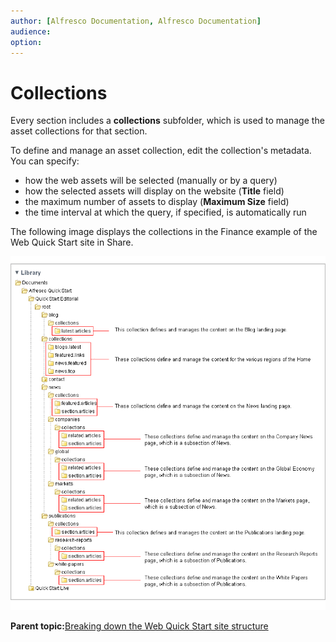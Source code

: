 ```yaml
---
author: [Alfresco Documentation, Alfresco Documentation]
audience: 
option: 
---
```


# Collections

Every section includes a **collections** subfolder, which is used to manage the asset collections for that section.

To define and manage an asset collection, edit the collection's metadata. You can specify:

-   how the web assets will be selected \(manually or by a query\)
-   how the selected assets will display on the website \(**Title** field\)
-   the maximum number of assets to display \(**Maximum Size** field\)
-   the time interval at which the query, if specified, is automatically run

The following image displays the collections in the Finance example of the Web Quick Start site in Share.

![Collections structure](../images/qs-tree-4-collections.png)

**Parent topic:**[Breaking down the Web Quick Start site structure](../references/qs-ref-anatomy.md)

